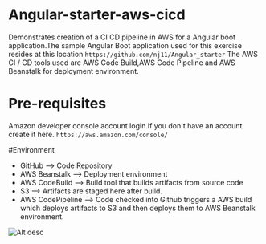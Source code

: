 # Angular-starter-aws-cicd
Demonstrates creation of  a CI CD pipeline in AWS for a Angular boot application.The sample Angular Boot application used for this exercise resides at this location
```https://github.com/nj11/Angular_starter```
The AWS CI / CD tools used  are AWS Code Build,AWS Code Pipeline and AWS Beanstalk for deployment environment.


# Pre-requisites
Amazon developer console account login.If you don't have an account create it here.
```https://aws.amazon.com/console/```


#Environment

* GitHub --> Code Repository
* AWS Beanstalk --> Deployment environment
* AWS CodeBuild --> Build tool that builds artifacts from source code
* S3 --> Artifacts are staged here after build.
* AWS CodePipeline --> Code checked into Github triggers a AWS build which deploys artifacts to S3 and then deploys them to AWS Beanstalk environment.


![Alt desc](https://github.com/nj11/Angular-starter-aws-cicd/blob/master/screenshots/highleveldiagram.png)
